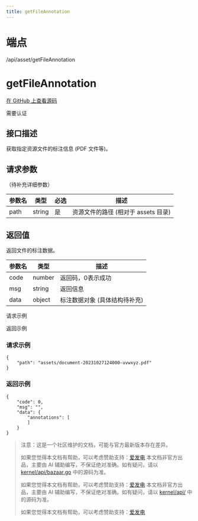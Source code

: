 ```yaml
---
title: getFileAnnotation
---
```

# 端点

/api/asset/getFileAnnotation

# getFileAnnotation

[在 GitHub 上查看源码](https://github.com/siyuan-note/siyuan/blob/master/kernel/api/asset.go#L250)

需要认证

## 接口描述

获取指定资源文件的标注信息 (PDF 文件等)。

## 请求参数

（待补充详细参数）

| 参数名 | 类型 | 必选 | 描述 |
| --- | --- | --- | --- |
| path | string | 是 | 资源文件的路径 (相对于 assets 目录) |

## 返回值

返回文件的标注数据。

| 参数名 | 类型 | 描述 |
| --- | --- | --- |
| code | number | 返回码，0表示成功 |
| msg | string | 返回信息 |
| data | object | 标注数据对象 (具体结构待补充) |

请求示例

返回示例

### 请求示例

```
{
    "path": "assets/document-20231027124000-uvwxyz.pdf"
}
```

### 返回示例

```
{
    "code": 0,
    "msg": "",
    "data": {
        "annotations": [
        ]
    }
}
```

> 注意：这是一个社区维护的文档，可能与官方最新版本存在差异。
> 
> 如果您觉得本文档有帮助，可以考虑赞助支持：[爱发电](https://afdian.com/a/leolee9086?tab=feed)
> 本文档非官方出品，主要由 AI 辅助编写，不保证绝对准确。如有疑问，请以 [kernel/api/bazaar.go](https://github.com/siyuan-note/siyuan/blob/master/kernel/api/bazaar.go) 中的源码为准。
> 
> 如果您觉得本文档有帮助，可以考虑赞助支持：[爱发电](https://afdian.com/a/leolee9086?tab=feed)
> 本文档非官方出品，主要由 AI 辅助编写，不保证绝对准确。如有疑问，请以 [kernel/api/](https://github.com/siyuan-note/siyuan/blob/master/kernel/api/) 中的源码为准。
> 
> 如果您觉得本文档有帮助，可以考虑赞助支持：[爱发电](https://afdian.com/a/leolee9086?tab=feed)
